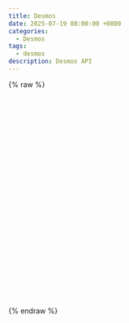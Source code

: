 ```yaml
---
title: Desmos
date: 2025-07-19 08:00:00 +0800
categories:
  - Desmos
tags:
  - desmos
description: Desmos API
---
```

{% raw %}

<script src="https://www.desmos.com/api/v1.11/calculator.js?apiKey=dcb31709b452b1cf9dc26972add0fda6"></script>

<div id="calculator" style="width: 600px; height: 400px; position: relative; z-index: 9999;"></div>

<script>
  var elt = document.getElementById('calculator');
  var calculator = Desmos.GraphingCalculator(elt);
</script>

{% endraw %}
